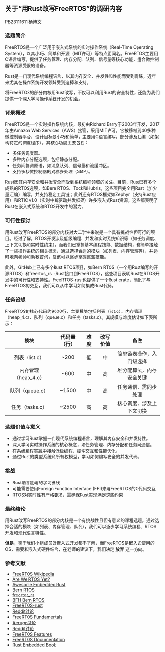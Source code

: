 ## 关于“用Rust改写FreeRTOS”的调研内容

PB23111611 杨博文

### 选题简介

FreeRTOS是一个广泛用于嵌入式系统的实时操作系统（Real-Time Operating System），以其小巧、简单和开源（MIT许可）等特点而闻名。FreeRTOS主要用C语言编写，提供了任务管理、内存分配、队列、信号量等核心功能，适合微控制器等资源受限的设备。

Rust是一门现代系统编程语言，以其内存安全、并发性和性能而受到青睐，近年来尤其在操作系统开发领域受到追捧和支持。

将FreeRTOS的部分内核用Rust改写，不仅可以利用Rust的安全特性，还能为我们提供一个深入学习操作系统开发的机会。

### 背景概述

FreeRTOS是一个实时操作系统内核，最初由Richard Barry于2003年开发，2017年由Amazon Web Services（AWS）接管，采用MIT许可。它被移植到40多种微控制器平台，设计目标是小巧和简单，主要用C语言编写，部分涉及汇编（如架构特定的调度程序）。其核心功能主要包括：

- 多任务调度器。
- 多种内存分配选项，包括静态分配。
- 任务间协调原语，如消息队列、信号量和流缓冲区。
- 支持多核微控制器的对称多处理（SMP）。

Rust因其内存安全和并发安全而受到系统编程领域的关注。目前，Rust已有多个成熟的RTOS选项，如Bern RTOS、Tock和Hubris，这些项目完全用Rust（加少量汇编）编写，并支持稳定工具链；此外还有RTOS框架如Zephyr（支持Rust应用）和RTIC v1.0（实时中断驱动并发框架）许多嵌入式Rust资源。这些都表明了Rust在嵌入式系统和RTOS开发中的潜力。

### 可行性探讨

用Rust改写FreeRTOS的部分内核对大二学生来说是一个具有挑战性但可行的项目。经过了解，RTOS开发涉及低级编程、并发和实时系统知识等（如任务调度、上下文切换和实时性约束），而我们已掌握基本编程技能、数据结构，也简单接触了一些操作系统的相关概念，通过选择合适的模块（如列表、内存管理等），并适时地向老师和助教咨询，应该可以逐步掌握这些技能。

此外，GitHub上已有多个Rust RTOS项目，如Bern RTOS（一个用Rust编写的开源RTOS）和freertos_rs（Rust接口到FreeRTOS），这些项目表明Rust在RTOS开发中的可行性和支持性。FreeRTOS-rust也提供了一个Rust crate，简化了与FreeRTOS的交互，我们可以从中学习如何集成Rust代码。

### 任务设想

FreeRTOS的核心代码约9000行，主要模块包括列表（list.c）、内存管理（heap_4.c）、队列（queue.c）和任务（tasks.c）。其规模与难度估计如下表所示：

|       **模块**       | **代码量（行）** | **难度** | **改写价值** |         **备注**         |
| :------------------: | :--------------: | :------: | :----------: | :----------------------: |
|    列表（list.c）    |       ~200       |    低    |      中      | 简单链表操作，入门级选择 |
| 内存管理（heap_4.c） |       ~600       |    中    |      高      | 堆分配算法，内存安全关键 |
|   队列（queue.c）    |      ~1500       |    中    |      高      |   任务通信，需同步处理   |
|   任务（tasks.c）    |      ~2500       |    高    |      高      | 核心调度，涉及上下文切换 |

### 选题价值与意义

- 通过学习Rust掌握一门现代系统编程语言，理解其内存安全和并发特性。
- 深入学习实时操作系统的核心概念，如任务管理、内存分配和任务间通信。
- 在系统编程实践中接触低级编程、硬件交互和性能优化。
- 通过Rust的类型系统和所有权模型，学习如何编写安全的并发代码。

### 挑战

- Rust语言陡峭的学习曲线
- 可能需要使用Foreign Function Interface (FFI)来与FreeRTOS的C代码交互
- RTOS对实时性有严格要求，需确保Rust实现满足这些约束

### 最终结论

用Rust改写FreeRTOS的部分内核是一个有挑战性且但有意义的课程选题。通过选择合适的模块（如列表、内存管理、队列），我们可以逐步学习系统编程、RTOS开发和现代语言特性。

**但是**，鉴于我们小组成员对嵌入式开发都不了解，而FreeRTOS是嵌入式使用的OS，需要和嵌入式硬件结合，在老师的建议下，我们决定 **放弃** 这一方向。



### 参考文献

- [FreeRTOS Wikipedia](https://en.wikipedia.org/wiki/FreeRTOS)
- [Are We RTOS Yet?](https://arewertosyet.com/)
- [Awesome Embedded Rust](https://github.com/rust-embedded/awesome-embedded-rust)
- [Bern RTOS](https://bern-rtos.org/)
- [freertos_rs](https://docs.rs/freertos_rs/latest/freertos_rs/)
- [BFH Bern RTOS](https://bfh.easydocmaker.ch/search/abstract/3384/)
- [FreeRTOS-rust](https://github.com/lobaro/FreeRTOS-rust)
- [Reddit讨论](https://www.reddit.com/r/rust/comments/5qjct0/would_an_rtos_for_embedded_systems_be_practical/)
- [FreeRTOS Fundamentals](https://docs.aws.amazon.com/freertos/latest/userguide/dev-guide-freertos-kernel.html)
- [Aerugo讨论](https://news.ycombinator.com/item?id=39213595)
- [Reddit讨论](https://www.reddit.com/r/rust/comments/128q7no/embedded_real_time_os/)
- [FreeRTOS Features](https://www.freertos.org/features.html)
- [FreeRTOS Documentation](https://www.freertos.org/Documentation/00-Overview)
- [Rust Embedded Book](https://rust-embedded.github.io/book/)
